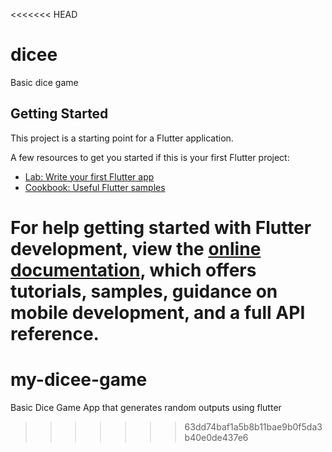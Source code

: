 <<<<<<< HEAD
# dicee

Basic dice game

## Getting Started

This project is a starting point for a Flutter application.

A few resources to get you started if this is your first Flutter project:

- [Lab: Write your first Flutter app](https://docs.flutter.dev/get-started/codelab)
- [Cookbook: Useful Flutter samples](https://docs.flutter.dev/cookbook)

For help getting started with Flutter development, view the
[online documentation](https://docs.flutter.dev/), which offers tutorials,
samples, guidance on mobile development, and a full API reference.
=======
# my-dicee-game
Basic Dice Game App that generates random outputs using flutter
>>>>>>> 63dd74baf1a5b8b11bae9b0f5da3b40e0de437e6
